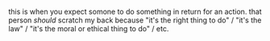 this is when you expect somone to do something in return for an action. that person *should* scratch my back because "it's the right thing to do" / "it's the law" / "it's the moral or ethical thing to do" / etc.
